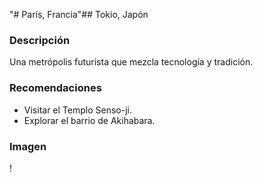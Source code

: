 "# París, Francia"## Tokio, Japón

### Descripción
Una metrópolis futurista que mezcla tecnología y tradición.

### Recomendaciones
- Visitar el Templo Senso-ji.
- Explorar el barrio de Akihabara.

### Imagen
\![](https://upload.wikimedia.org/wikipedia/commons/6/6c/Tokyo_Skyline_at_night_-_2022.jpg)
